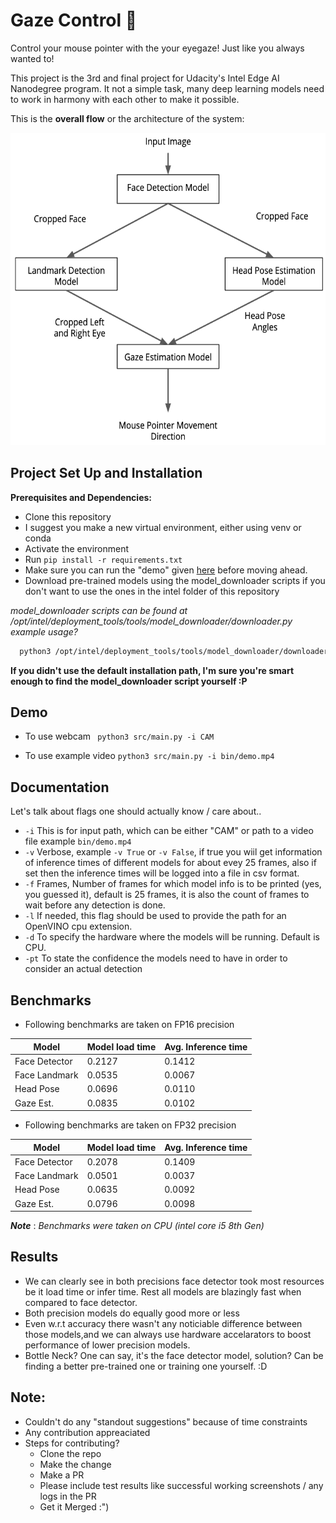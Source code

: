 # Gaze Control :eyes:

Control your mouse pointer with the your eyegaze! Just like you always wanted to! 

This project is the 3rd and final project for Udacity's Intel Edge AI Nanodegree program.
It not a simple task, many deep learning models need to work in harmony with each other to make it possible.

This is the **overall flow** or the architecture of the system:
<center><img src="img/pipeline.png" height="500px"></center>

## Project Set Up and Installation

**Prerequisites and Dependencies:**
  - Clone this repository
  - I suggest you make a new virtual environment, either using venv or conda
  - Activate the environment
  - Run `pip install -r requirements.txt`
  - Make sure you can run the "demo" given [here](https://docs.openvinotoolkit.org/latest/index.html) before moving ahead.
  - Download pre-trained models using the model_downloader scripts if you don't want to use the ones in the intel folder of this repository
  

*model_downloader scripts can be found at /opt/intel/deployment_tools/tools/model_downloader/downloader.py*
*example usage?* 
```sh
  python3 /opt/intel/deployment_tools/tools/model_downloader/downloader.py --name gaze-estimation-adas-0002 --precisions FP16
```


**If you didn't use the default installation path, I'm sure you're smart enough to find the model_downloader script yourself :P**

## Demo
* To use webcam
` python3 src/main.py -i CAM`

* To use example video `python3 src/main.py -i bin/demo.mp4`


## Documentation

Let's talk about flags one should actually know / care about..

- `-i` This is for input path, which can be either "CAM" or path to a video file example `bin/demo.mp4`
- `-v` Verbose, example `-v True` or `-v False`, if true you wiil get information of inference times of different models for about evey 25 frames, also if set then the inference times will be logged into a file in csv format.
- `-f` Frames, Number of frames for which model info is to be printed (yes, you guessed it), default is 25 frames, it is also the count of frames to wait before any detection is done.
- `-l` If needed, this flag should be used to provide the path for an OpenVINO cpu extension.
- `-d` To specify the hardware where the models will be running. Default is CPU.
- `-pt` To state the confidence the models need to have in order to consider an actual detection

## Benchmarks

- Following benchmarks are taken on FP16 precision

|     Model     | Model load time | Avg. Inference time |
| ------------- | --------------- | ------------------- |
| Face Detector |     0.2127      |      0.1412         |
| Face Landmark |     0.0535      |      0.0067         |
| Head Pose     |     0.0696      |      0.0110         |
| Gaze Est.     |     0.0835      |      0.0102         |

- Following benchmarks are taken on FP32 precision

|     Model     | Model load time | Avg. Inference time |
| ------------- | --------------- | ------------------- |
| Face Detector |     0.2078      |      0.1409         |
| Face Landmark |     0.0501      |      0.0037         |
| Head Pose     |     0.0635      |      0.0092         |
| Gaze Est.     |     0.0796      |      0.0098         |

***Note*** : *Benchmarks were taken on CPU (intel core i5 8th Gen)*

## Results

- We can clearly see in both precisions face detector took most resources be it load time or infer time.
Rest all models are blazingly fast when compared to face detector.
- Both precision models do equally good more or less
- Even w.r.t accuracy there wasn't any noticiable difference between those models,and we can always use hardware accelarators to boost performance of lower precision models.
- Bottle Neck? One can say, it's the face detector model, solution? Can be finding a better pre-trained one or training one yourself. :D


## Note:
- Couldn't do any "standout suggestions" because of time constraints
- Any contribution appreaciated
- Steps for contributing?
    - Clone the repo
    - Make the change
    - Make a PR 
    - Please include test results like successful working screenshots / any logs in the PR
    - Get it Merged :")
